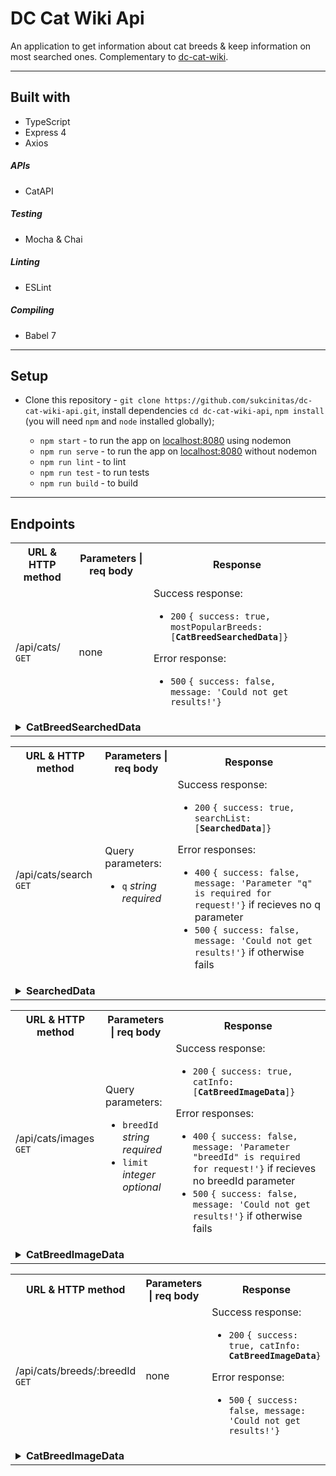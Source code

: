 # DC Cat Wiki Api

An application to get information about cat breeds & keep information on most searched ones. Complementary to [dc-cat-wiki](https://github.com/sukcinitas/dc-cat-wiki).

---

## Built with

- TypeScript
- Express 4
- Axios

##### APIs

- CatAPI

##### Testing

- Mocha & Chai

##### Linting
- ESLint

##### Compiling 

- Babel 7

---

## Setup

- Clone this repository - `git clone https://github.com/sukcinitas/dc-cat-wiki-api.git`, install dependencies `cd dc-cat-wiki-api`, `npm install` (you will need `npm` and `node` installed globally);

  - `npm start` - to run the app on [localhost:8080](http://localhost:8080/) using nodemon
  - `npm run serve` - to run the app on [localhost:8080](http://localhost:8080/) without nodemon
  - `npm run lint` - to lint
  - `npm run test` - to run tests
  - `npm run build` - to build

---

## Endpoints

<table>
  <tr>
    <th>URL & HTTP method</th>
    <th>Parameters | req body</th>
    <th>Response</th>
  </tr>
  <tr>
    <td>/api/cats/ <code>GET</code></td>
    <td>none</td>
    <td>
      Success response: <ul><li><code>200</code> <code>{ success: true, mostPopularBreeds: [<b>CatBreedSearchedData</b>]}</code></li></ul> Error response: <ul><li><code>500</code> <code>{ success: false, message: 'Could not get results!'}</code></li></ul>
    </td>
  </tr>
  <tr>
    <td colspan="3"><details>
      <summary><b>CatBreedSearchedData</b></summary>
      <pre>
      {
        weight: {
          imperial: <em>string</em>,
          metric: <em>string</em>,
        }
        id: <em>string</em>,
        name: <em>string</em>,
        cfa_url: <em>string</em>,
        vetstreet_url: <em>string</em>,
        vcahospitals_url: <em>string</em>,
        temperament: <em>string</em>,
        origin: <em>string</em>,
        country_codes: <em>string</em>,
        country_code: <em>string</em>,
        description: <em>string</em>,
        life_span: <em>string</em>,
        indoor: <em>number</em>,
        lap: <em>number</em>,
        alt_names: <em>string</em>,
        adaptability: <em>number</em>,
        affection_level: <em>number</em>,
        child_friendly: <em>number</em>,
        dog_friendly: <em>number</em>,
        energy_level: <em>number</em>,
        grooming: <em>number</em>,
        health_issues: <em>number</em>,
        intelligence: <em>number</em>,
        shedding_level: <em>number</em>,
        social_needs: <em>number</em>,
        stranger_friendly: <em>number</em>,
        vocalisation: <em>number</em>,
        experimental: <em>number</em>,
        hairless: <em>number</em>,
        natural: <em>number</em>,
        rare: <em>number</em>,
        rex: <em>number</em>,
        suppressed_tail: <em>number</em>,
        short_legs: <em>number</em>,
        wikipedia_url: <em>string</em>,
        hypoallergenic: <em>number</em>,
        reference_image_id: <em>string</em>,
        image: {
          id?: <em>string</em>,
          url: <em>string</em>,
          width?: <em>number</em>,
          height?: <em>number</em>,
        },
        searched: <em>number</em>
      }
      </pre>
    </details>
    </td>
  </tr>
</table>

<table>
  <tr>
    <th>URL & HTTP method</th>
    <th>Parameters | req body</th>
    <th>Response</th>
  </tr>
  <tr>
    <td>/api/cats/search <code>GET</code></td>
    <td>
      Query parameters:
      <ul>
        <li><code>q</code> <em>string required</em></li>
      </code>
    </td>
    <td>
      Success response: <ul><li><code>200</code> <code>{ success: true, searchList: [<b>SearchedData</b>]}</code></li></ul> Error responses: <ul><li><code>400</code> <code>{ success: false, message: 'Parameter "q" is required for request!'}</code> if recieves no q parameter</li><li><code>500</code> <code>{ success: false, message: 'Could not get results!'}</code> if otherwise fails</li></ul>
    </td>
  </tr>
  <tr>
    <td colspan="3">
      <details>
        <summary><b>SearchedData</b></summary>
        <pre>
        {
          id: <em>string</em>,
          name: <em>string</em>,
        }
        </pre>
      </details>
    </td>
  </tr>
</table>

<table>
  <tr>
    <th>URL & HTTP method</th>
    <th>Parameters | req body</th>
    <th>Response</th>
  </tr>
  <tr>
    <td>/api/cats/images <code>GET</code></td>
    <td>
      Query parameters:
      <ul><li><code>breedId</code>  <em>string required</em></li><li><code>limit</code>  <em>integer optional</em></li></ul>
    </td>
    <td>
      Success response: <ul><li><code>200</code> <code>{ success: true, catInfo: [<b>CatBreedImageData</b>]}</code></li></ul> Error responses: <ul><li><code>400</code> <code>{ success: false, message: 'Parameter "breedId" is required for request!'}</code> if recieves no breedId parameter</li><li><code>500</code> <code>{ success: false, message: 'Could not get results!'}</code> if otherwise fails</li></ul>
    </td>
  </tr>
  <tr>
    <td colspan="3">
      <details>
        <summary><b>CatBreedImageData</b></summary>
        <pre>
        {
          breeds: [
              weight: {
              imperial: <em>string</em>,
              metric: <em>string</em>,
            }
            id: <em>string</em>,
            name: <em>string</em>,
            cfa_url: <em>string</em>,
            vetstreet_url: <em>string</em>,
            vcahospitals_url: <em>string</em>,
            temperament: <em>string</em>,
            origin: <em>string</em>,
            country_codes: <em>string</em>,
            country_code: <em>string</em>,
            description: <em>string</em>,
            life_span: <em>string</em>,
            indoor: <em>number</em>,
            lap: <em>number</em>,
            alt_names: <em>string</em>,
            adaptability: <em>number</em>,
            affection_level: <em>number</em>,
            child_friendly: <em>number</em>,
            dog_friendly: <em>number</em>,
            energy_level: <em>number</em>,
            grooming: <em>number</em>,
            health_issues: <em>number</em>,
            intelligence: <em>number</em>,
            shedding_level: <em>number</em>,
            social_needs: <em>number</em>,
            stranger_friendly: <em>number</em>,
            vocalisation: <em>number</em>,
            experimental: <em>number</em>,
            hairless: <em>number</em>,
            natural: <em>number</em>,
            rare: <em>number</em>,
            rex: <em>number</em>,
            suppressed_tail: <em>number</em>,
            short_legs: <em>number</em>,
            wikipedia_url: <em>string</em>,
            hypoallergenic: <em>number</em>,
            reference_image_id: <em>string</em>,
          ],
          id: <em>string</em>,
          url: <em>string</em>,
          width: <em>number</em>,
          height: <em>number</em>
        }
        </pre>
      </details>
    </td>
  </tr>
</table>

<table>
  <tr>
    <th>URL & HTTP method</th>
    <th>Parameters | req body</th>
    <th>Response</th>
  </tr>
  <tr>
    <td>/api/cats/breeds/:breedId <code>GET</code></td>
    <td>none</td>
    <td>
      Success response: <ul><li><code>200</code> <code>{ success: true, catInfo: <b>CatBreedImageData</b>}</code></li></ul> Error response: <ul><li><code>500</code> <code>{ success: false, message: 'Could not get results!'}</code></li></ul>
    </td>
  </tr>
  <tr>
    <td colspan="3">
      <details>
        <summary><b>CatBreedImageData</b></summary>
        <pre>
        {
          breeds: [
              weight: {
              imperial: <em>string</em>,
              metric: <em>string</em>,
            }
            id: <em>string</em>,
            name: <em>string</em>,
            cfa_url: <em>string</em>,
            vetstreet_url: <em>string</em>,
            vcahospitals_url: <em>string</em>,
            temperament: <em>string</em>,
            origin: <em>string</em>,
            country_codes: <em>string</em>,
            country_code: <em>string</em>,
            description: <em>string</em>,
            life_span: <em>string</em>,
            indoor: <em>number</em>,
            lap: <em>number</em>,
            alt_names: <em>string</em>,
            adaptability: <em>number</em>,
            affection_level: <em>number</em>,
            child_friendly: <em>number</em>,
            dog_friendly: <em>number</em>,
            energy_level: <em>number</em>,
            grooming: <em>number</em>,
            health_issues: <em>number</em>,
            intelligence: <em>number</em>,
            shedding_level: <em>number</em>,
            social_needs: <em>number</em>,
            stranger_friendly: <em>number</em>,
            vocalisation: <em>number</em>,
            experimental: <em>number</em>,
            hairless: <em>number</em>,
            natural: <em>number</em>,
            rare: <em>number</em>,
            rex: <em>number</em>,
            suppressed_tail: <em>number</em>,  
            short_legs: <em>number</em>,
            wikipedia_url: <em>string</em>,
            hypoallergenic: <em>number</em>,
            reference_image_id: <em>string</em>,
          ],
          id: <em>string</em>,
          url: <em>string</em>,
          width: <em>number</em>,
          height: <em>number</em>
        }
        </pre>
      </details>
    </td>
  </tr>
</table>